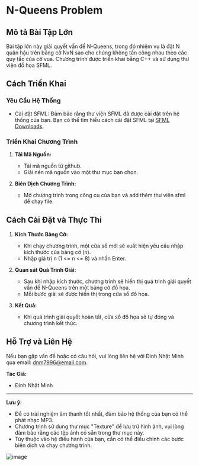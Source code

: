 # N-Queens Problem

## Mô tả Bài Tập Lớn

Bài tập lớn này giải quyết vấn đề N-Queens, trong đó nhiệm vụ là đặt N quân hậu trên bảng cờ NxN sao cho chúng không tấn công nhau theo các quy tắc của cờ vua. Chương trình được triển khai bằng C++ và sử dụng thư viện đồ họa SFML.

## Cách Triển Khai

### Yêu Cầu Hệ Thống

- Cài đặt SFML: Đảm bảo rằng thư viện SFML đã được cài đặt trên hệ thống của bạn. Bạn có thể tìm hiểu cách cài đặt SFML tại [SFML Downloads](https://www.sfml-dev.org/download.php).

### Triển Khai Chương Trình

1. **Tải Mã Nguồn:**
   - Tải mã nguồn từ github.
   - Giải nén mã nguồn vào một thư mục bạn chọn.

2. **Biên Dịch Chương Trình:**
   - Mở chương trình trong công cụ của bạn và add thêm thư viện sfml để chạy file.

## Cách Cài Đặt và Thực Thi

1. **Kích Thước Bảng Cờ:**
   - Khi chạy chương trình, một cửa sổ mới sẽ xuất hiện yêu cầu nhập kích thước của bảng cờ (n).
   - Nhập giá trị n (1 <= n <= 8) và nhấn Enter.

2. **Quan sát Quá Trình Giải:**
   - Sau khi nhập kích thước, chương trình sẽ hiển thị quá trình giải quyết vấn đề N-Queens trên một bảng cờ đồ họa.
   - Mỗi bước giải sẽ được hiển thị trong cửa sổ đồ họa.

3. **Kết Quả:**
   - Khi quá trình giải quyết hoàn tất, cửa sổ đồ họa sẽ tự đóng và chương trình kết thúc.

## Hỗ Trợ và Liên Hệ

Nếu bạn gặp vấn đề hoặc có câu hỏi, vui lòng liên hệ với Đinh Nhật Minh qua email: dnm7996@email.com.

**Tác Giả:**
- Đinh Nhật Minh

---
**Lưu ý:**
- Để có trải nghiệm âm thanh tốt nhất, đảm bảo hệ thống của bạn có thể phát nhạc MP3.
- Chương trình sử dụng thư mục "Texture" để lưu trữ hình ảnh, vui lòng đảm bảo rằng các tệp ảnh có sẵn trong thư mục này.
- Tùy thuộc vào hệ điều hành của bạn, cần có thể điều chỉnh các bước biên dịch và chạy chương trình.

![image](https://github.com/xNhatMinh/N-Queens/assets/122538304/021087a6-4b86-428c-a94b-bee5040bd3e4)


